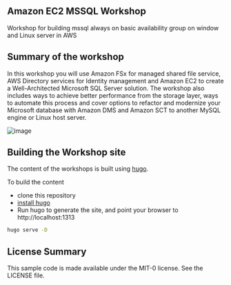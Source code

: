 ## Amazon EC2 MSSQL Workshop

Workshop for building mssql always on basic availability group on window and Linux server in AWS

## Summary of the workshop

In this workshop you will use Amazon FSx for managed shared file service, AWS Directory services for Identity management and Amazon EC2 to create a Well-Architected Microsoft SQL Server solution. 
The workshop also includes ways to achieve better performance from the storage layer, ways to automate this process and cover options to refactor and modernize your Microsoft database with Amazon DMS and Amazon SCT to another MySQL engine or Linux host server.

![image](https://github.com/aws-samples/amazon-ec2-mssql-workshop/blob/master/content/img/Architecture/mssql-draw-workshop-Page-1.png)


## Building the Workshop site

The content of the workshops is built using [hugo](https://gohugo.io/). 

To build the content
 * clone this repository
 * [install hugo](https://gohugo.io/getting-started/installing/)
 * Run hugo to generate the site, and point your browser to http://localhost:1313
 
```bash
hugo serve -D
```


## License Summary

This sample code is made available under the MIT-0 license. See the LICENSE file.
